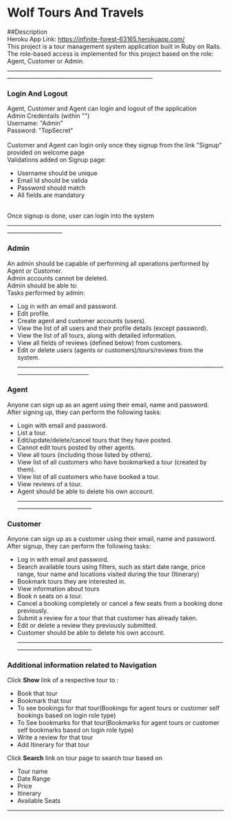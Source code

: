 # Wolf Tours And Travels
##Description<br>
Heroku App Link: https://infinite-forest-63165.herokuapp.com/
<br>
This project is a tour management system application built in Ruby on Rails. The role-based access is implemented for this project based on the role: Agent, Customer or Admin. 
___________________________________________________________________________________________________________________________________<br>

### Login And Logout<br>
Agent, Customer and Agent can login and logout of the application <br>
Admin Credentails (within "")<br>
Username: "Admin" <br>
Password: "TopSecret" <br>
<br>
Customer and Agent can login only once they signup from the link "Signup" provided on welcome page<br>
Validations added on Signup page:
* Username should be unique
* Email Id should be valida
* Password should match
* All fields are mandatory 
<br>
Once signup is done, user can login into the system<br>
__________________________________________________________________________________________________<br>

### Admin<br>
An admin should be capable of performing all operations performed by Agent or Customer. <br>
Admin accounts cannot be deleted.<br>
Admin should be able to:<br>
Tasks performed by admin: <br>
* Log in with an email and password.<br>
* Edit profile.<br>
* Create agent and customer accounts (users).<br>
* View the list of all users and their profile details (except password).<br>
* View the list of all tours, along with detailed information.<br>
* View all fields of reviews (defined below) from customers.<br>
* Edit or delete users (agents or customers)/tours/reviews from the system.<br>
_____________________________________________________________________________________________________<br>

### Agent <br>
Anyone can sign up as an agent using their email, name and password. After signing up, they can perform the following tasks: 
* Login with email and password. <br>
* List a tour.  <br>
* Edit/update/delete/cancel tours that they have posted. <br>
* Cannot edit tours posted by other agents.<br>
* View all tours (including those listed by others).<br>
* View list of all customers who have bookmarked a tour (created by them).<br>
* View list of all customers who have booked a tour.<br>
* View reviews of a tour.<br>
* Agent should be able to delete his own account.<br>
______________________________________________________________________________________________________ <br>

### Customer <br>
Anyone can sign up as a customer using their email, name and password. After signup, they can perform the following tasks: <br>
* Log in with email and password.<br>
* Search available tours using filters, such as start date range, price range, tour name and locations visited during the tour (Itinerary)<br>
* Bookmark tours they are interested in.<br>
* View information about tours<br>
* Book n seats on a tour.<br>
* Cancel a booking completely or cancel a few seats from a booking done previously.<br>
* Submit a review for a tour that that customer has already taken.<br>
* Edit or delete a review they previously submitted.<br>
* Customer should be able to delete his own account.<br>
______________________________________________________________________________________________________ <br>
### Additional information related to Navigation <br>
Click **Show** link of a respective tour to : <br>
* Book that tour <br>
* Bookmark that tour <br>
* To see bookings for that tour(Bookings for agent tours or customer self bookings based on login role type) <br>
* To See bookmarks for that tour(Bookmarks for agent tours or customer self bookmarks based on login role type) <br>
* Write a review for that tour<br>
* Add Itinerary for that tour<br>

Click **Search** link on tour page to search tour based on <br>
* Tour name <br>
* Date Range <br>
* Price <br>
* Itinerary <br>
* Available Seats <br>
______________________________________________________________________________________________________________________________________


